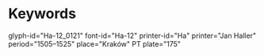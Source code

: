 # Keywords
glyph-id="Ha-12_0121"
font-id="Ha-12"
printer-id="Ha"
printer="Jan Haller"
period="1505–1525"
place="Kraków"
PT plate="175"
